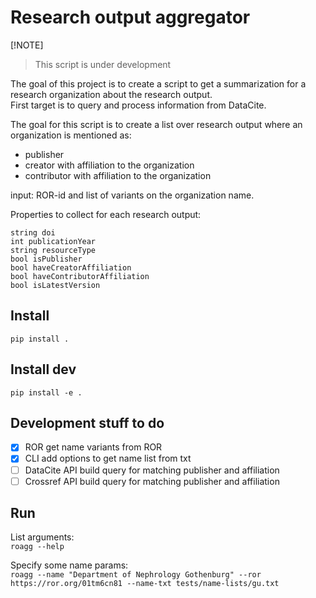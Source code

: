 # Research output aggregator 
[!NOTE]  
> This script is under development

The goal of this project is to create a script to get a summarization for a research organization about the research output.  
First target is to query and process information from DataCite.  

The goal for this script is to create a list over research output where an organization is mentioned as:
* publisher
* creator with affiliation to the organization
* contributor with affiliation to the organization

input: ROR-id and list of variants on the organization name.

Properties to collect for each research output:
```
string doi
int publicationYear
string resourceType
bool isPublisher
bool haveCreatorAffiliation
bool haveContributorAffiliation
bool isLatestVersion
```

## Install
`pip install .`

## Install dev
`pip install -e .`

## Development stuff to do
- [x] ROR get name variants from ROR
- [x] CLI add options to get name list from txt
- [ ] DataCite API build query for matching publisher and affiliation
- [ ] Crossref API build query for matching publisher and affiliation

## Run
List arguments:  
`roagg --help`  

Specify some name params:  
`roagg --name "Department of Nephrology Gothenburg" --ror https://ror.org/01tm6cn81 --name-txt tests/name-lists/gu.txt`
